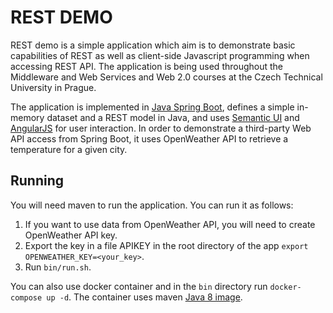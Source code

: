# REST DEMO
REST demo is a simple application which aim is to demonstrate basic capabilities of REST as well as client-side Javascript programming when accessing REST API. The application is being used throughout the Middleware and Web Services and Web 2.0 courses at the Czech Technical University in Prague.

The application is implemented in [Java Spring Boot](https://spring.io/projects/spring-boot), defines a simple in-memory dataset and a REST model in Java, and uses [Semantic UI](https://semantic-ui.com/) and [AngularJS](https://angularjs.org/) for user interaction. In order to demonstrate a third-party Web API access from Spring Boot, it uses OpenWeather API to retrieve a temperature for a given city.

## Running

You will need maven to run the application. You can run it as follows:

1. If you want to use data from OpenWeather API, you will need to create OpenWeather API key.
2. Export the key in a file APIKEY in the root directory of the app ```export OPENWEATHER_KEY=<your_key>```.
3. Run ```bin/run.sh```.

You can also use docker container and in the ```bin``` directory run ```docker-compose up -d```. The container uses maven [Java 8 image](https://hub.docker.com/_/maven).
